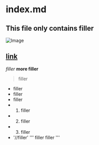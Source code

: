 # index.md
## This file only contains filler

![Image](https://hips.hearstapps.com/cos.h-cdn.co/assets/15/24/640x453/gallery-1434082562-smile.png?resize=980:*)

[link](https://hips.hearstapps.com/cos.h-cdn.co/assets/15/24/640x453/gallery-1434082562-smile.png?resize=480:*)
---
*filler*
**more filler**
> filler
* filler
* filler
* filler
* 1. filler
* 2. filler
* 3. filler
* '//filler'
'''
filler
filler
'''

